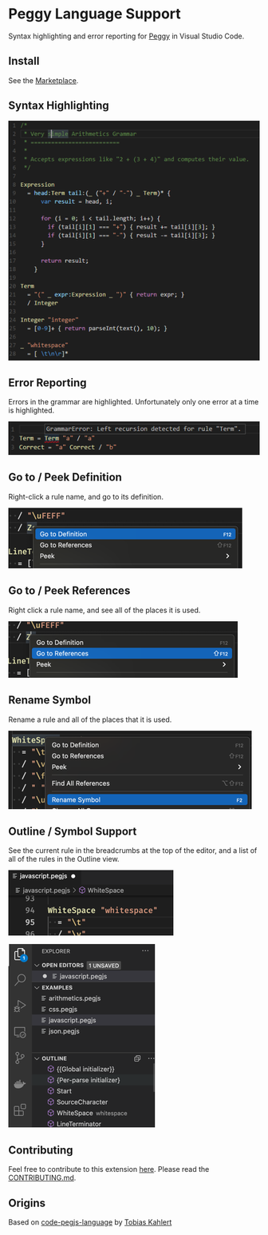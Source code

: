 Peggy Language Support
======================

Syntax highlighting and error reporting for [Peggy](http://peggyjs.org) in Visual Studio Code.

## Install

See the [Marketplace](https://marketplace.visualstudio.com/items?itemName=PeggyJS.peggy-language).

## Syntax Highlighting

![Syntax Highlighting](/images/highlighting.png)

## Error Reporting

Errors in the grammar are highlighted. Unfortunately only one error at a time is highlighted.

![Error Reporting](/images/error.png)

## Go to / Peek Definition

Right-click a rule name, and go to its definition.

![Go To Definition](/images/GoToDefinition.png)

## Go to / Peek References

Right click a rule name, and see all of the places it is used.

![Go To References](/images/GoToReferences.png)

## Rename Symbol

Rename a rule and all of the places that it is used.

![Rename Symbol](/images/renameSymbol.png)

## Outline / Symbol Support

See the current rule in the breadcrumbs at the top of the editor, and a list
of all of the rules in the Outline view.

![Breadcrumbs](/images/breadcrumbs.png)

![Outline](/images/outline.png)

## Contributing

Feel free to contribute to this extension [here](https://github.com/peggyjs/code-peggy-language).
Please read the [CONTRIBUTING.md](/CONTRIBUTING.md).

## Origins

Based on [code-pegjs-language](https://github.com/SrTobi/code-pegjs-language) by [Tobias Kahlert](https://github.com/SrTobi)
